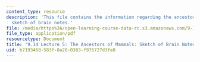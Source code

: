```yaml
---
content_type: resource
description: 'This file contains the information regarding the ancestors of mammals:
  sketch of brain notes.'
file: /media/https%3A/open-learning-course-data-rc.s3.amazonaws.com/9-14-brain-structure-and-its-origins-spring-2014/b7193468583f8a200383f975727d3fe8_MIT9_14S14_Lecture5.pdf
file_type: application/pdf
resourcetype: Document
title: '9.14 Lecture 5: The Ancestors of Mammals: Sketch of Brain Notes'
uid: b7193468-583f-8a20-0383-f975727d3fe8
---
```

